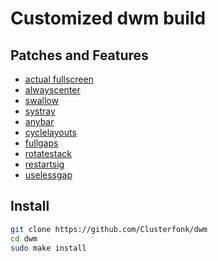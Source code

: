 # Customized dwm build

## Patches and Features
- [actual fullscreen](https://dwm.suckless.org/patches/actualfullscreen/)
- [alwayscenter](https://dwm.suckless.org/patches/alwayscenter/)
- [swallow](https://dwm.suckless.org/patches/swallow/)
- [systray](https://dwm.suckless.org/patches/systray/)
- [anybar](https://dwm.suckless.org/patches/anybar/)
- [cyclelayouts](https://dwm.suckless.org/patches/anybar/)
- [fullgaps](https://dwm.suckless.org/patches/fullgaps/)
- [rotatestack](https://dwm.suckless.org/patches/rotatestack/)
- [restartsig](https://dwm.suckless.org/patches/restartsig/)
- [uselessgap](https://dwm.suckless.org/patches/uselessgap/)

## Install
```bash
git clone https://github.com/Clusterfonk/dwm
cd dwm
sudo make install
```
